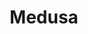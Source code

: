 ---
layout: art
title: Medusa
image: assets/img/gallery/medusa.JPG
spotify_song: https://open.spotify.com/track/6PdWPdgPoVCT9WLFMVnhxx?si=8c5af853a20e47c4
---